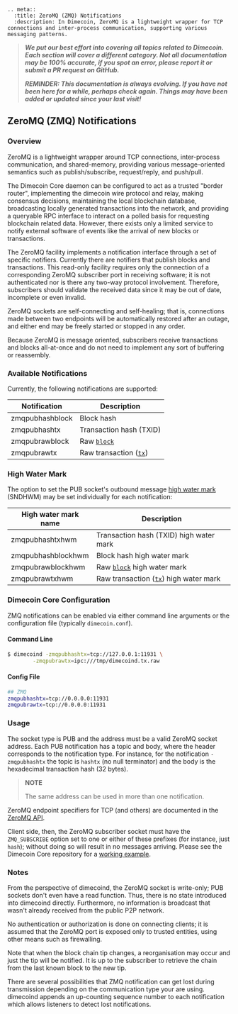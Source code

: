 ```{eval-rst}
.. meta::
  :title: ZeroMQ (ZMQ) Notifications
  :description: In Dimecoin, ZeroMQ is a lightweight wrapper for TCP connections and inter-process communication, supporting various messaging patterns. 
```

> ***We put our best effort into covering all topics related to Dimecoin. Each section will cover a different category. Not all documentation may be 100% accurate, if you spot an error, please report it or submit a PR request on GitHub.***
>
> ***REMINDER: This documentation is always evolving. If you have not been here for a while, perhaps check again. Things may have been added or updated since your last visit!***

## ZeroMQ (ZMQ) Notifications

### Overview

ZeroMQ is a lightweight wrapper around TCP connections, inter-process communication, and shared-memory, providing various message-oriented semantics such as publish/subscribe, request/reply, and push/pull.

The Dimecoin Core daemon can be configured to act as a trusted "border router", implementing the dimecoin wire protocol and relay, making consensus decisions, maintaining the local blockchain database, broadcasting locally generated transactions into the network, and providing a queryable RPC interface to interact on a polled basis for requesting blockchain related data. However, there exists only a limited service to notify external software of events like the arrival of new blocks or transactions.

The ZeroMQ facility implements a notification interface through a set of specific notifiers. Currently there are notifiers that publish blocks and transactions. This read-only facility requires only the connection of a corresponding ZeroMQ subscriber port in receiving software; it is not authenticated nor is there any two-way protocol involvement. Therefore, subscribers should validate the received data since it may be out of date, incomplete or even invalid.

ZeroMQ sockets are self-connecting and self-healing; that is, connections made between two endpoints will be automatically restored after an outage, and either end may be freely started or stopped in any order.

Because ZeroMQ is message oriented, subscribers receive transactions and blocks all-at-once and do not need to implement any sort of buffering or reassembly.

### Available Notifications

Currently, the following notifications are supported:

| Notification | Description |
| - | - |
| zmqpubhashblock | Block hash |
| zmqpubhashtx | Transaction hash (TXID) |
| zmqpubrawblock | Raw [`block`](../reference/p2p-network.md#block) |
| zmqpubrawtx | Raw transaction ([`tx`](../reference/transactions#raw-transaction-format.md))  |

### High Water Mark

The option to set the PUB socket's outbound message [high water mark](https://zeromq.org/socket-api/#high-water-mark) (SNDHWM) may be set individually for each notification:

| High water mark name | Description |
| - | - |
| zmqpubhashtxhwm | Transaction hash (TXID) high water mark |
| zmqpubhashblockhwm | Block hash high water mark |
| zmqpubrawblockhwm | Raw [`block`](../reference/p2p-network.md#block) high water mark |
| zmqpubrawtxhwm | Raw transaction ([`tx`](../reference/transactions#raw-transaction-format.md))  high water mark |

### Dimecoin Core Configuration

ZMQ notifications can be enabled via either command line arguments or the configuration file (typically `dimecoin.conf`).

#### Command Line

```bash
$ dimecoind -zmqpubhashtx=tcp://127.0.0.1:11931 \
        -zmqpubrawtx=ipc:///tmp/dimecoind.tx.raw
```

#### Config File

```bash
## ZMQ
zmqpubhashtx=tcp://0.0.0.0:11931
zmqpubrawtx=tcp://0.0.0.0:11931
```

### Usage

The socket type is PUB and the address must be a valid ZeroMQ socket address. Each PUB notification has a topic and body, where the header corresponds to the notification type. For instance, for the notification `-zmqpubhashtx` the topic is `hashtx` (no null terminator) and the body is the hexadecimal transaction hash (32 bytes).

> **NOTE**
>
> The same address can be used in more than one notification.

ZeroMQ endpoint specifiers for TCP (and others) are documented in the [ZeroMQ API](http://api.zeromq.org/4-0:_start).

Client side, then, the ZeroMQ subscriber socket must have the `ZMQ_SUBSCRIBE` option set to one or either of these prefixes (for instance, just `hash`); without doing so will result in no messages arriving. Please see the Dimecoin Core repository for a [working example](https://github.com/dime-coin/dimecoin/blob/272dbe4974e09eca6a928ce13b42941b1c28aca2/contrib/zmq/zmq_sub3.4.py).

### Notes

From the perspective of dimecoind, the ZeroMQ socket is write-only; PUB sockets don't even have a read function. Thus, there is no state introduced into dimecoind directly. Furthermore, no information is broadcast that wasn't already received from the public P2P network.

No authentication or authorization is done on connecting clients; it is assumed that the ZeroMQ port is exposed only to trusted entities, using other means such as firewalling.

Note that when the block chain tip changes, a reorganisation may occur and just the tip will be notified. It is up to the subscriber to retrieve the chain from the last known block to the new tip.

There are several possibilities that ZMQ notification can get lost during transmission depending on the communication type your are using. dimecoind appends an up-counting sequence number to each notification which allows listeners to detect lost notifications.
